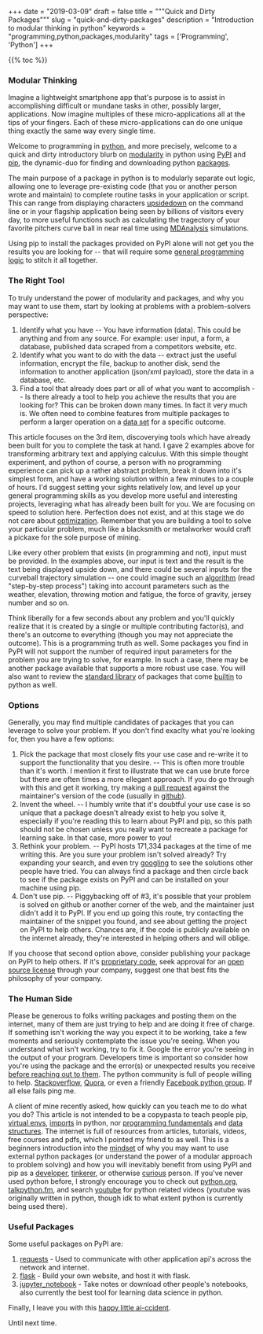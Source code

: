 +++
date = "2019-03-09"
draft = false
title = """Quick and Dirty Packages"""
slug = "quick-and-dirty-packages"
description = "Introduction to modular thinking in python"
keywords = "programming,python,packages,modularity"
tags = ['Programming', 'Python']
+++

{{% toc %}} 

### Modular Thinking

Imagine a lightweight smartphone app that's purpose is to assist in accomplishing difficult or mundane tasks in other, possibly larger, applications. Now imagine multiples of these micro-applications all at the tips of your fingers. Each of these micro-applications can do one unique thing exactly the same way every single time.

Welcome to programming in [python](http://bit.ly/2SSKKEL), and more precisely, welcome to a quick and dirty introductory blurb on [modularity](http://bit.ly/2EWIwAc) in python using [PyPI](http://bit.ly/2EOaoVZ) and [pip](http://bit.ly/2SSuYJO), the dynamic-duo for finding and downloading python [packages](http://bit.ly/2NSzI1h).

The main purpose of a package in python is to modularly separate out logic, allowing one to leverage pre-existing code (that you or another person wrote and maintain) to complete routine tasks in your application or script. This can range from displaying characters [upsidedown](http://bit.ly/2EYlxVC) on the command line or in your flagship application being seen by billions of visitors every day, to more useful functions such as calculating the tragectory of your favorite pitchers curve ball in near real time using [MDAnalysis](http://bit.ly/2tZ4tsh) simulations.

Using pip to install the packages provided on PyPI alone will not get you the results you are looking for -- that will require some [general programming logic](http://bit.ly/2J2ikZg) to stitch it all together.

### The Right Tool 

To truly understand the power of modularity and packages, and why you may want to use them, start by looking at problems with a problem-solvers perspective:

1. Identify what you have -- You have information (data). This could be anything and from any source. For example: user input, a form, a database, published data scraped from a competitors website, etc.
2. Identify what you want to do with the data -- extract just the useful information, encrypt the file, backup to another disk, send the information to another application (json/xml payload), store the data in a database, etc.
3. Find a tool that already does part or all of what you want to accomplish -- Is there already a tool to help you achieve the results that you are looking for? This can be broken down many times. In fact it very much is. We often need to combine features from multiple packages to perform a larger operation on a [data set](http://bit.ly/2tYUYt4) for a specific outcome.

This article focuses on the 3rd item, discoverying tools which have already been built for you to complete the task at hand. I gave 2 examples above for transforming arbitrary text and applying calculus. With this simple thought experiment, and python of course, a person with no programming experience can pick up a rather abstract problem, break it down into it's simplest form, and have a working solution within a few minutes to a couple of hours. I'd suggest setting your sights relatively low, and level up your general programming skills as you develop more useful and interesting projects, leveraging what has already been built for you. We are focusing on speed to solution here. Perfection does not exist, and at this stage we do not care about [optimization](http://bit.ly/2UreKZK). Remember that you are building a tool to solve your particular problem, much like a blacksmith or metalworker would craft a pickaxe for the sole purpose of mining.

Like every other problem that exists (in programming and not), input must be provided. In the examples above, our input is text and the result is the text being displayed upside down, and there could be several inputs for the curveball trajectory simulation -- one could imagine such an [algorithm](http://bit.ly/2J04aI8) (read "step-by-step process") taking into account parameters such as the weather, elevation, throwing motion and fatigue, the force of gravity, jersey number and so on.

Think liberally for a few seconds about any problem and you'll quickly realize that it is created by a single or multiple contributing factor(s), and there's an outcome to everything (though you may not appreciate the outcome). This is a programming truth as well. Some packages you find in PyPI will not support the number of required input parameters for the problem you are trying to solve, for example. In such a case, there may be another package available that supports a more robust use case. You will also want to review the [standard library](http://bit.ly/2TCzDUz) of packages that come [builtin](http://bit.ly/2J2fNON) to python as well.

### Options 

Generally, you may find multiple candidates of packages that you can leverage to solve your problem. If you don't find exaclty what you're looking for, then you have a few options:

1. Pick the package that most closely fits your use case and re-write it to support the functionality that you desire. -- This is often more trouble than it's worth. I mention it first to illustrate that we can use brute force but there are often times a more ellegant approach. If you do go through with this and get it working, try making a [pull request](http://bit.ly/2EYPB3k) against the maintainer's version of the code (usually in [github](http://bit.ly/2u0H4q8)).
2. Invent the wheel. -- I humbly write that it's doubtful your use case is so unique that a package doesn't already exist to help you solve it, especially if you're reading this to learn about PyPI and pip, so this path should not be chosen unless you really want to recreate a package for learning sake. In that case, more power to you!
3. Rethink your problem. -- PyPI hosts 171,334 packages at the time of me writing this. Are you sure your problem isn't solved already? Try expanding your search, and even try [googling](http://bit.ly/2HmlwfO) to see the solutions other people have tried. You can always find a package and then circle back to see if the package exists on PyPI and can be installed on your machine using pip.
4. Don't use pip. -- Piggybacking off of #3, it's possible that your problem is solved on github or another corner of the web, and the maintainer just didn't add it to PyPI. If you end up going this route, try contacting the maintainer of the snippet you found, and see about getting the project on PyPI to help others. Chances are, if the code is publicly available on the internet already, they're interested in helping others and will oblige.

If you choose that second option above, consider publishing your package on PyPI to help others. If it's [proprietary code](http://bit.ly/2SUWhmF), seek approval for an [open source license](http://bit.ly/2SQo7Ax) through your company, suggest one that best fits the philosophy of your company.

### The Human Side

Please be generous to folks writing packages and posting them on the internet, many of them are just trying to help and are doing it free of charge. If something isn't working the way you expect it to be working, take a few moments and seriously contemplate the issue you're seeing. When you understand what isn't working, try to fix it. Google the error you're seeing in the output of your program. Developers time is important so consider how you're using the package and the error(s) or unexpected results you receive [before reaching out to them](http://bit.ly/2SSRtP1). The python community is full of people willing to help. [Stackoverflow](http://bit.ly/2Tp3oZQ), [Quora](http://bit.ly/2SSRtP1), or even a friendly [Facebook python group](http://bit.ly/2SOM5MN). If all else fails ping me.

A client of mine recently asked, how quickly can you teach me to do what you do? This article is not intended to be a copypasta to teach people pip, [virtual envs](http://bit.ly/2UtjKgB), [imports](http://bit.ly/2STINrA) in python, nor [programming fundamentals](http://bit.ly/2Jfrq55) and [data structures](http://bit.ly/2TGe7yn). The internet is full of resources from  articles, tutorials, videos, free courses and pdfs, which I pointed my friend to as well. This is a beginners introduction into the [mindset](https://amzn.to/2SVkEkm) of why you may want to use external python packages (or understand the power of a modular approach to problem solving) and how you will inevitably benefit from using PyPI and pip as a [developer](http://bit.ly/2tWoH5R), [tinkerer](https://aol.it/2CaqFnO), or otherwise [curious](http://bit.ly/2EZMWqi) person. If you've never used python before, I strongly encourage you to check out [python.org](bit.ly/2SSKKEL), [talkpython.fm](http://bit.ly/2NTop91), and search [youtube](http://bit.ly/2CeiGpA) for python related videos (youtube was originally written in python, though idk to what extent python is currently being used there).

### Useful Packages 

Some useful packages on PyPI are:

1. [requests](http://bit.ly/2UuVV7U) - Used to communicate with other application api's across the network and internet.
2. [flask](http://bit.ly/2ENfj9G) - Build your own website, and host it with flask.
3. [jupyter_notebook](http://bit.ly/2EOMffy) - Take notes or download other people's notebooks, also currently the best tool for learning data science in python.


Finally, I leave you with this [happy little ai-ccident](https://youtu.be/5DaVnriHhPc).

Until next time.
